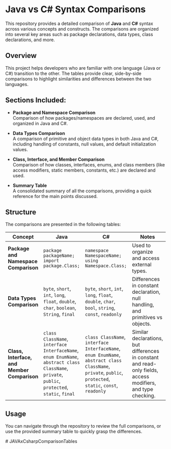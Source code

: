 # Java vs C# Syntax Comparisons

This repository provides a detailed comparison of **Java** and **C#** syntax across various concepts and constructs. The comparisons are organized into several key areas such as package declarations, data types, class declarations, and more.

## Overview

This project helps developers who are familiar with one language (Java or C#) transition to the other. The tables provide clear, side-by-side comparisons to highlight similarities and differences between the two languages.

## Sections Included:

- **Package and Namespace Comparison**  
  Comparison of how packages/namespaces are declared, used, and organized in Java and C#.

- **Data Types Comparison**  
  A comparison of primitive and object data types in both Java and C#, including handling of constants, null values, and default initialization values.

- **Class, Interface, and Member Comparison**  
  Comparison of how classes, interfaces, enums, and class members (like access modifiers, static members, constants, etc.) are declared and used.

- **Summary Table**  
  A consolidated summary of all the comparisons, providing a quick reference for the main points discussed.

## Structure

The comparisons are presented in the following tables:

| Concept                           | Java                                   | C#                                      | Notes                                      |
|-----------------------------------|---------------------------------------|-----------------------------------------|--------------------------------------------|
| **Package and Namespace Comparison** | `package packageName;`<br>`import package.Class;` | `namespace NamespaceName;`<br>`using Namespace.Class;` | Used to organize and access external types. |
| **Data Types Comparison**          | `byte`, `short`, `int`, `long`, `float`, `double`, `char`, `boolean`, `String`, `final` | `byte`, `short`, `int`, `long`, `float`, `double`, `char`, `bool`, `string`, `const`, `readonly` | Differences in constant declaration, null handling, and primitives vs objects. |
| **Class, Interface, and Member Comparison** | `class ClassName`, `interface InterfaceName`, `enum EnumName`, `abstract class ClassName`, `private`, `public`, `protected`, `static`, `final` | `class ClassName`, `interface InterfaceName`, `enum EnumName`, `abstract class ClassName`, `private`, `public`, `protected`, `static`, `const`, `readonly` | Similar declarations, but differences in constant and read-only fields, access modifiers, and type checking. |

## Usage

You can navigate through the repository to review the full comparisons, or use the provided summary table to quickly grasp the differences.

#   J A V A x C s h a r p C o m p a r i s o n T a b l e s  
 